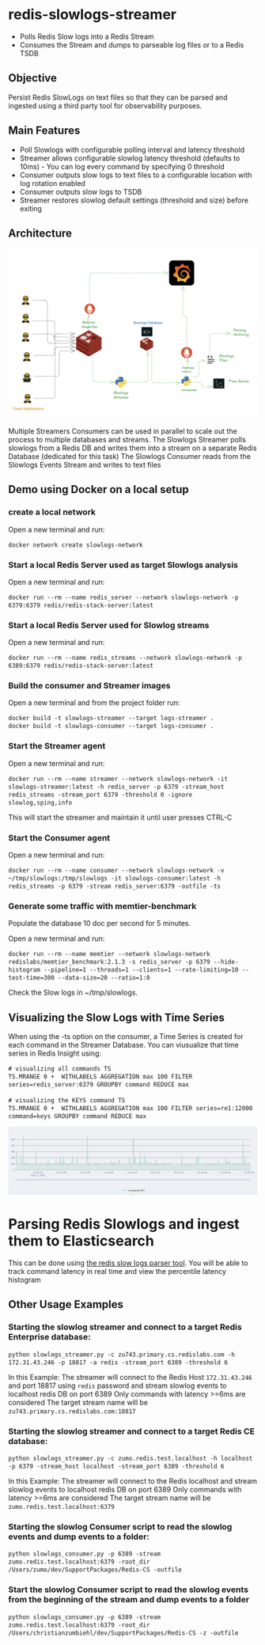 # redis-slowlogs-streamer

* Polls Redis Slow logs into a Redis Stream 
* Consumes the Stream and dumps to parseable log files or to a Redis TSDB

## Objective

Persist Redis SlowLogs on text files so that they can be parsed and ingested using a third party tool for observability purposes. 

## Main Features

* Poll Slowlogs with configurable polling interval and latency threshold
* Streamer allows configurable slowlog latency threshold  (defaults to 10ms) - You can log every command by specifying 0 threshold
* Consumer outputs slow logs to text files to a configurable location with log rotation enabled 
* Consumer outputs slow logs to TSDB 
* Streamer  restores slowlog default settings (threshold and size) before exiting

## Architecture

![architcture](./img/arch-2025-05-27.png)

Multiple Streamers Consumers can be used in parallel to scale out the process to multiple databases and streams.
The Slowlogs Streamer polls slowlogs from a Redis DB and writes them into a stream on a separate Redis Database (dedicated for this task)
The Slowlogs Consumer reads from the Slowlogs Events Stream and writes to text files



## Demo using Docker on a local setup

### create a local network

Open a new terminal and run:

```
docker network create slowlogs-network
```

### Start a local Redis Server used as target Slowlogs analysis

Open a new terminal and run:

```
docker run --rm --name redis_server --network slowlogs-network -p 6379:6379 redis/redis-stack-server:latest
```


### Start a local Redis Server used for Slowlog streams

Open a new terminal and run:

```
docker run --rm --name redis_streams --network slowlogs-network -p 6389:6379 redis/redis-stack-server:latest
```


### Build the consumer and Streamer images 

Open a new terminal and from the project folder run:

```
docker build -t slowlogs-streamer --target logs-streamer .
docker build -t slowlogs-consumer --target logs-consumer .
```

### Start the Streamer agent 

Open a new terminal and run:

```
docker run --rm --name streamer --network slowlogs-network -it slowlogs-streamer:latest -h redis_server -p 6379 -stream_host redis_streams -stream_port 6379 -threshold 0 -ignore slowlog,sping,info
```
This will start the streamer and maintain it until user presses CTRL-C

### Start the Consumer agent 

Open a new terminal and run:

```
docker run --rm --name consumer --network slowlogs-network -v ~/tmp/slowlogs:/tmp/slowlogs -it slowlogs-consumer:latest -h redis_streams -p 6379 -stream redis_server:6379 -outfile -ts
```
### Generate some traffic with memtier-benchmark

Populate the database 10 doc per second for 5 minutes.

Open a new terminal and run:

```
docker run --rm --name memtier --network slowlogs-network redislabs/memtier_benchmark:2.1.3 -s redis_server -p 6379 --hide-histogram --pipeline=1 --threads=1 --clients=1 --rate-limiting=10 --test-time=300 --data-size=20 --ratio=1:0
``` 

Check the Slow logs in  ~/tmp/slowlogs.


## Visualizing the Slow Logs with Time Series 

When using the -ts option on the consumer, a Time Series is created for each command in the Streamer Database.
You can viusualize that time series in Redis Insight using:

```
# visualizing all commands TS
TS.MRANGE 0 +  WITHLABELS AGGREGATION max 100 FILTER series=redis_server:6379 GROUPBY command REDUCE max

# visualizing the KEYS command TS
TS.MRANGE 0 +  WITHLABELS AGGREGATION max 100 FILTER series=re1:12000 command=keys GROUPBY command REDUCE max

```

![tsdb](./img/tsdb.png)




# Parsing Redis Slowlogs and ingest them to Elasticsearch

This can be  done using  [the redis slow logs parser tool](https://github.com/zumo64/redis-logs-parser). 
You will be able to track command latency in real time and view the percentile latency histogram

## Other Usage Examples

### Starting the slowlog streamer and connect to a target Redis Enterprise database:

```
python slowlogs_streamer.py -c zu743.primary.cs.redislabs.com -h 172.31.43.246 -p 18817 -a redis -stream_port 6389 -threshold 6
```

In this Example: 
The streamer will connect to the Redis Host `172.31.43.246` and port 18817  using `redis` password and stream slowlog events to localhost redis DB on port 6389
Only commands with latency >=6ms are considered
The target stream name will be `zu743.primary.cs.redislabs.com:18817`


### Starting the slowlog streamer and connect to a target Redis CE database:

```
python slowlogs_streamer.py -c zumo.redis.test.localhost -h localhost -p 6379 -stream_host localhost -stream_port 6389 -threshold 6
```

In this Example: 
The streamer will connect to the Redis localhost and stream slowlog events to localhost redis DB on port 6389
Only commands with latency >=6ms are considered
The target stream name will be `zumo.redis.test.localhost:6379`


### Starting the slowlog Consumer script to read the slowlog events and dump events to a folder:
```
python slowlogs_consumer.py -p 6389 -stream zumo.redis.test.localhost:6379 -root_dir /Users/zumo/dev/SupportPackages/Redis-CS -outfile
```

### Start the slowlog Consumer script to read the slowlog events from the beginning of the stream and dump events to a folder
```
python slowlogs_consumer.py -p 6389 -stream zumo.redis.test.localhost:6379 -root_dir /Users/christianzumbiehl/dev/SupportPackages/Redis-CS -z -outfile
```


